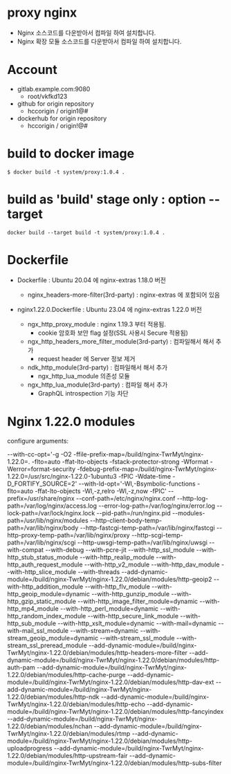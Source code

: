 # proxy nginx
* Nginx 소스코드를 다운받아서 컴파일 하여 설치합니다.
* Nginx 확장 모듈 소스코드를 다운받아서 컴파일 하여 설치합니다.

# Account
* gitlab.example.com:9080
    - root/vkfkd123
* github for origin repository
    - hccorigin / origin1@#
* dockerhub for origin repository
    - hccorigin / origin!@#


# build to docker image
```
$ docker build -t system/proxy:1.0.4 .
```

# build as 'build' stage only : option --target
```
docker build --target build -t system/proxy:1.0.4 .
```


# Dockerfile
* Dockerfile : Ubuntu 20.04 에 nginx-extras 1.18.0 버전 
    - nginx_headers-more-filter(3rd-party) : nginx-extras 에 포함되어 있음

* nginx1.22.0.Dockerfile : Ubuntu 23.04 에 nginx-extras 1.22.0 버전
    - ngx_http_proxy_module : nginx 1.19.3 부터 적용됨.
        - cookie 암호화 보안 flag 설정(SSL 사용시 Secure 적용됨)
    - ngx_http_headers_more_filter_module(3rd-party) : 컴파일해서 해서 추가
        - request header 에 Server 정보 제거
    - ndk_http_module(3rd-party) : 컴파일해서 해서 추가
        - ngx_http_lua_module 의존성 모듈
    - ngx_http_lua_module(3rd-party) : 컴파일 해서 추가
        - GraphQL introspection 기능 차단


# Nginx 1.22.0 modules
configure arguments: 

--with-cc-opt='-g -O2 -ffile-prefix-map=/build/nginx-TwrMyt/nginx-1.22.0=. -flto=auto -ffat-lto-objects -fstack-protector-strong -Wformat -Werror=format-security -fdebug-prefix-map=/build/nginx-TwrMyt/nginx-1.22.0=/usr/src/nginx-1.22.0-1ubuntu3 -fPIC -Wdate-time -D_FORTIFY_SOURCE=2' 
--with-ld-opt='-Wl,-Bsymbolic-functions -flto=auto -ffat-lto-objects -Wl,-z,relro -Wl,-z,now -fPIC' 
--prefix=/usr/share/nginx 
--conf-path=/etc/nginx/nginx.conf 
--http-log-path=/var/log/nginx/access.log 
--error-log-path=/var/log/nginx/error.log 
--lock-path=/var/lock/nginx.lock 
--pid-path=/run/nginx.pid 
--modules-path=/usr/lib/nginx/modules 
--http-client-body-temp-path=/var/lib/nginx/body 
--http-fastcgi-temp-path=/var/lib/nginx/fastcgi 
--http-proxy-temp-path=/var/lib/nginx/proxy 
--http-scgi-temp-path=/var/lib/nginx/scgi 
--http-uwsgi-temp-path=/var/lib/nginx/uwsgi 
--with-compat 
--with-debug 
--with-pcre-jit 
--with-http_ssl_module 
--with-http_stub_status_module 
--with-http_realip_module 
--with-http_auth_request_module 
--with-http_v2_module 
--with-http_dav_module 
--with-http_slice_module 
--with-threads 
--add-dynamic-module=/build/nginx-TwrMyt/nginx-1.22.0/debian/modules/http-geoip2 
--with-http_addition_module 
--with-http_flv_module 
--with-http_geoip_module=dynamic 
--with-http_gunzip_module 
--with-http_gzip_static_module 
--with-http_image_filter_module=dynamic 
--with-http_mp4_module 
--with-http_perl_module=dynamic 
--with-http_random_index_module 
--with-http_secure_link_module 
--with-http_sub_module 
--with-http_xslt_module=dynamic 
--with-mail=dynamic 
--with-mail_ssl_module 
--with-stream=dynamic 
--with-stream_geoip_module=dynamic 
--with-stream_ssl_module 
--with-stream_ssl_preread_module 
--add-dynamic-module=/build/nginx-TwrMyt/nginx-1.22.0/debian/modules/http-headers-more-filter 
--add-dynamic-module=/build/nginx-TwrMyt/nginx-1.22.0/debian/modules/http-auth-pam 
--add-dynamic-module=/build/nginx-TwrMyt/nginx-1.22.0/debian/modules/http-cache-purge 
--add-dynamic-module=/build/nginx-TwrMyt/nginx-1.22.0/debian/modules/http-dav-ext 
--add-dynamic-module=/build/nginx-TwrMyt/nginx-1.22.0/debian/modules/http-ndk 
--add-dynamic-module=/build/nginx-TwrMyt/nginx-1.22.0/debian/modules/http-echo 
--add-dynamic-module=/build/nginx-TwrMyt/nginx-1.22.0/debian/modules/http-fancyindex 
--add-dynamic-module=/build/nginx-TwrMyt/nginx-1.22.0/debian/modules/nchan 
--add-dynamic-module=/build/nginx-TwrMyt/nginx-1.22.0/debian/modules/rtmp 
--add-dynamic-module=/build/nginx-TwrMyt/nginx-1.22.0/debian/modules/http-uploadprogress 
--add-dynamic-module=/build/nginx-TwrMyt/nginx-1.22.0/debian/modules/http-upstream-fair 
--add-dynamic-module=/build/nginx-TwrMyt/nginx-1.22.0/debian/modules/http-subs-filter